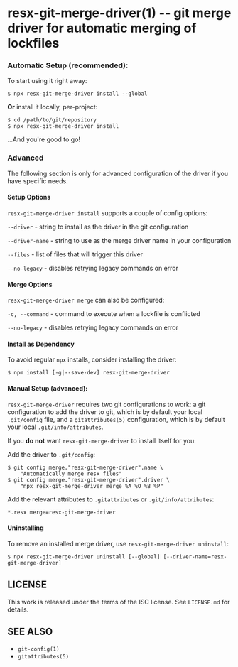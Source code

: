 # resx-git-merge-driver(1) -- git merge driver for automatic merging of lockfiles

### Automatic Setup (recommended):

To start using it right away:

```
$ npx resx-git-merge-driver install --global
```

**Or** install it locally, per-project:
```
$ cd /path/to/git/repository
$ npx resx-git-merge-driver install
```

...And you're good to go!

### Advanced

The following section is only for advanced configuration of the driver if you
have specific needs.

#### Setup Options

`resx-git-merge-driver install` supports a couple of config options:

`--driver` - string to install as the driver in the git configuration

`--driver-name` - string to use as the merge driver name in your configuration

`--files` - list of files that will trigger this driver

`--no-legacy` - disables retrying legacy commands on error

#### Merge Options

`resx-git-merge-driver merge` can also be configured:

`-c, --command` - command to execute when a lockfile is conflicted

`--no-legacy` - disables retrying legacy commands on error

#### Install as Dependency

To avoid regular `npx` installs, consider installing the driver:

`$ npm install [-g|--save-dev] resx-git-merge-driver`

#### Manual Setup (advanced):

`resx-git-merge-driver` requires two git configurations to work: a git configuration
to add the driver to git, which is by default your local `.git/config` file, and
a `gitattributes(5)` configuration, which is by default your local
`.git/info/attributes`.

If you **do not** want `resx-git-merge-driver` to install itself for you:

Add the driver to `.git/config`:
```
$ git config merge."resx-git-merge-driver".name \
    "Automatically merge resx files"
$ git config merge."resx-git-merge-driver".driver \
    "npx resx-git-merge-driver merge %A %O %B %P"
```

Add the relevant attributes to `.gitattributes` or `.git/info/attributes`:
```
*.resx merge=resx-git-merge-driver
```

#### Uninstalling

To remove an installed merge driver, use `resx-git-merge-driver uninstall`:

```
$ npx resx-git-merge-driver uninstall [--global] [--driver-name=resx-git-merge-driver]
```

## LICENSE

This work is released under the terms of the ISC license. See `LICENSE.md` for details.

## SEE ALSO

* `git-config(1)`
* `gitattributes(5)`
